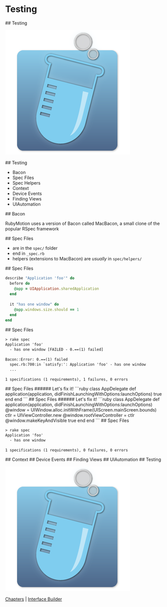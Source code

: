 # Testing

<slide>
## Testing

![](testing.png "Testing")

</slide>

<slide>
## Testing

+ Bacon
+ Spec Files
+ Spec Helpers
+ Context
+ Device Events
+ Finding Views
+ UIAutomation

</slide>

<slide>
## Bacon

RubyMotion uses a version of Bacon called MacBacon, a small clone of the popular RSpec framework


</slide>

<slide>
## Spec Files

- are in the `spec/` folder
- end in `_spec.rb`
- helpers (extensions to MacBacon) are *usually* in `spec/helpers/`

</slide>

<slide>
## Spec Files

```ruby
describe "Application 'foo'" do
  before do
    @app = UIApplication.sharedApplication
  end

  it "has one window" do
    @app.windows.size.should == 1
  end
end
```
</slide>

<slide>
## Spec Files

```
> rake spec
Application 'foo'
  - has one window [FAILED - 0.==(1) failed]

Bacon::Error: 0.==(1) failed
  spec.rb:700:in `satisfy:': Application 'foo' - has one window
  ...

1 specifications (1 requirements), 1 failures, 0 errors
```
</slide>

<slide>
## Spec Files
###### Let's fix it!
```ruby
class AppDelegate
  def application(application, didFinishLaunchingWithOptions:launchOptions)
    true
  end
end
```
</slide>

<slide>
## Spec Files
###### Let's fix it!
```ruby
class AppDelegate
  def application(application, didFinishLaunchingWithOptions:launchOptions)
    @window = UIWindow.alloc.initWithFrame(UIScreen.mainScreen.bounds)
    ctlr = UIViewController.new
    @window.rootViewController = ctlr
    @window.makeKeyAndVisible
    true
  end
end
```
</slide>

<slide>
## Spec Files

```
> rake spec
Application 'foo'
  - has one window

1 specifications (1 requirements), 0 failures, 0 errors
```
</slide>

<slide>
## Context

</slide>

<slide>
## Device Events

</slide>

<slide>
## Finding Views


</slide>

<slide>
## UIAutomation


</slide>

<slide>
## Testing

![](testing.png "Testing")

[Chapters](../reveal.html) |
[Interface Builder](../10-InterfaceBuilder/reveal.html)

</slide>


